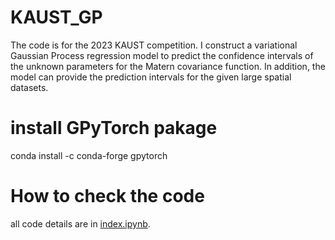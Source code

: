 # KAUST_GP
The code is for the 2023 KAUST competition. I construct a variational Gaussian Process regression model to predict the confidence intervals of the unknown parameters for the Matern covariance function. In addition, the model can provide the prediction intervals for the given large spatial datasets.
# install GPyTorch pakage
conda install -c conda-forge gpytorch
# How to check the code
all code details are in [index.ipynb](https://github.com/lyuhaitao/KAUST_GP/blob/master/index.ipynb). 
